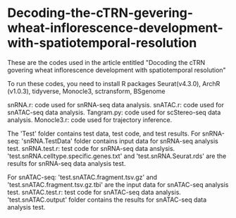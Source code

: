 # Decoding-the-cTRN-gevering-wheat-inflorescence-development-with-spatiotemporal-resolution
These are the codes used in the article entitled "Docoding the cTRN govering wheat inflorescence development with spatiotemporal resolution"

To run these codes, you need to install R packages Seurat(v4.3.0), ArchR (v1.0.3), tidyverse, Monocle3, sctransform, BSgenome

snRNA.r: code used for snRNA-seq data analysis.
snATAC.r: code used for snATAC-seq data analysis.
Tangram.py: code used for scStereo-seq data analysis.
Monocle3.r: code used for trajectory inference.

The 'Test' folder contains test data, test code, and test results.
For snRNA-seq:
'snRNA.TestData' folder contains input data for snRNA-seq analysis test.
snRNA.test.r: test code for snRNA-seq data anslysis.
'test.snRNA.celltype.specific.genes.txt' and 'test.snRNA.Seurat.rds' are the results for snRNA-seq data analysis test.

For snATAC-seq:
'test.snATAC.fragment.tsv.gz' and 'test.snATAC.fragment.tsv.gz.tbi' are the input data for snATAC-seq analysis test.
snATAC.test.r: test code for snATAC-seq data analysis.
'test.snATAC.output' folder contains the results for snATAC-seq data analysis test.

